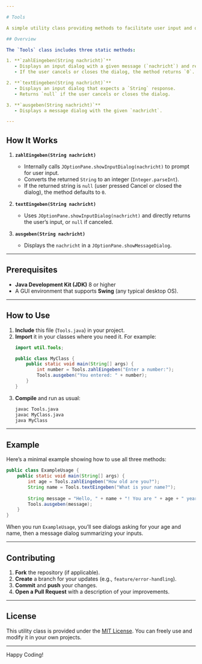 ```yaml
---

# Tools

A simple utility class providing methods to facilitate user input and output via **Swing** dialogs.

## Overview

The `Tools` class includes three static methods:

1. **`zahlEingeben(String nachricht)`**  
   - Displays an input dialog with a given message (`nachricht`) and returns an integer entered by the user.
   - If the user cancels or closes the dialog, the method returns `0`.

2. **`textEingeben(String nachricht)`**  
   - Displays an input dialog that expects a `String` response.
   - Returns `null` if the user cancels or closes the dialog.

3. **`ausgeben(String nachricht)`**  
   - Displays a message dialog with the given `nachricht`.

---
```


## How It Works

1. **`zahlEingeben(String nachricht)`**  
   - Internally calls `JOptionPane.showInputDialog(nachricht)` to prompt for user input.
   - Converts the returned `String` to an integer (`Integer.parseInt`).
   - If the returned string is `null` (user pressed Cancel or closed the dialog), the method defaults to `0`.

2. **`textEingeben(String nachricht)`**  
   - Uses `JOptionPane.showInputDialog(nachricht)` and directly returns the user’s input, or `null` if canceled.

3. **`ausgeben(String nachricht)`**  
   - Displays the `nachricht` in a `JOptionPane.showMessageDialog`.

---

## Prerequisites

- **Java Development Kit (JDK)** 8 or higher  
- A GUI environment that supports **Swing** (any typical desktop OS).

---

## How to Use

1. **Include** this file (`Tools.java`) in your project.  
2. **Import** it in your classes where you need it. For example:
   ```java
   import util.Tools;

   public class MyClass {
       public static void main(String[] args) {
           int number = Tools.zahlEingeben("Enter a number:");
           Tools.ausgeben("You entered: " + number);
       }
   }
   ```
3. **Compile** and run as usual:
   ```bash
   javac Tools.java
   javac MyClass.java
   java MyClass
   ```

---

## Example

Here’s a minimal example showing how to use all three methods:

```java
public class ExampleUsage {
    public static void main(String[] args) {
        int age = Tools.zahlEingeben("How old are you?");
        String name = Tools.textEingeben("What is your name?");
        
        String message = "Hello, " + name + "! You are " + age + " years old.";
        Tools.ausgeben(message);
    }
}
```

When you run `ExampleUsage`, you’ll see dialogs asking for your age and name, then a message dialog summarizing your inputs.

---

## Contributing

1. **Fork** the repository (if applicable).  
2. **Create** a branch for your updates (e.g., `feature/error-handling`).  
3. **Commit** and **push** your changes.  
4. **Open a Pull Request** with a description of your improvements.

---

## License

This utility class is provided under the [MIT License](LICENSE). You can freely use and modify it in your own projects.

---

Happy Coding!
